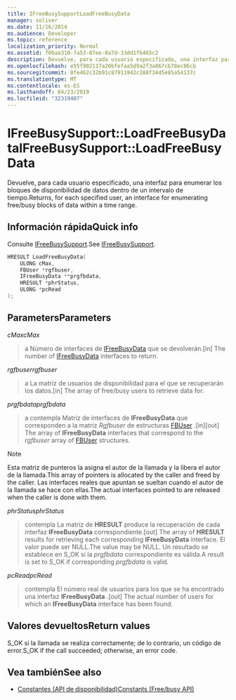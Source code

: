 ```yaml
---
title: IFreeBusySupportLoadFreeBusyData
manager: soliver
ms.date: 11/16/2014
ms.audience: Developer
ms.topic: reference
localization_priority: Normal
ms.assetid: f0baa310-7a53-07ee-0a7d-33dd1fb465c2
description: Devuelve, para cada usuario especificado, una interfaz para enumerar los bloques de disponibilidad de datos dentro de un intervalo de tiempo.
ms.openlocfilehash: e55f902117a20bfefaa5d9a2f3a067cb78ec86cb
ms.sourcegitcommit: 8fe462c32b91c87911942c188f3445e85a54137c
ms.translationtype: MT
ms.contentlocale: es-ES
ms.lasthandoff: 04/23/2019
ms.locfileid: "32319407"
---
```

# <a name="ifreebusysupportloadfreebusydata"></a><span data-ttu-id="a17e8-103">IFreeBusySupport::LoadFreeBusyData</span><span class="sxs-lookup"><span data-stu-id="a17e8-103">IFreeBusySupport::LoadFreeBusyData</span></span>

<span data-ttu-id="a17e8-104">Devuelve, para cada usuario especificado, una interfaz para enumerar los bloques de disponibilidad de datos dentro de un intervalo de tiempo.</span><span class="sxs-lookup"><span data-stu-id="a17e8-104">Returns, for each specified user, an interface for enumerating free/busy blocks of data within a time range.</span></span> 
  
## <a name="quick-info"></a><span data-ttu-id="a17e8-105">Información rápida</span><span class="sxs-lookup"><span data-stu-id="a17e8-105">Quick info</span></span>

<span data-ttu-id="a17e8-106">Consulte [IFreeBusySupport](ifreebusysupport.md).</span><span class="sxs-lookup"><span data-stu-id="a17e8-106">See [IFreeBusySupport](ifreebusysupport.md).</span></span>
  
```cpp
HRESULT LoadFreeBusyData( 
    ULONG cMax,  
    FBUser *rgfbuser, 
    IFreeBusyData **prgfbdata,  
    HRESULT *phrStatus, 
    ULONG *pcRead 
);
```

## <a name="parameters"></a><span data-ttu-id="a17e8-107">Parameters</span><span class="sxs-lookup"><span data-stu-id="a17e8-107">Parameters</span></span>

<span data-ttu-id="a17e8-108">_cMax_</span><span class="sxs-lookup"><span data-stu-id="a17e8-108">_cMax_</span></span>
  
> <span data-ttu-id="a17e8-109">a Número de interfaces de [IFreeBusyData](ifreebusydata.md) que se devolverán.</span><span class="sxs-lookup"><span data-stu-id="a17e8-109">[in] The number of [IFreeBusyData](ifreebusydata.md) interfaces to return.</span></span> 
    
<span data-ttu-id="a17e8-110">_rgfbuser_</span><span class="sxs-lookup"><span data-stu-id="a17e8-110">_rgfbuser_</span></span>
  
> <span data-ttu-id="a17e8-111">a La matriz de usuarios de disponibilidad para el que se recuperarán los datos.</span><span class="sxs-lookup"><span data-stu-id="a17e8-111">[in] The array of free/busy users to retrieve data for.</span></span>
    
<span data-ttu-id="a17e8-112">_prgfbdata_</span><span class="sxs-lookup"><span data-stu-id="a17e8-112">_prgfbdata_</span></span>
  
> <span data-ttu-id="a17e8-113">a contempla Matriz de interfaces de **IFreeBusyData** que corresponden a la matriz _Rgfbuser_ de estructuras [FBUser](fbuser.md) .</span><span class="sxs-lookup"><span data-stu-id="a17e8-113">[in][out] The array of **IFreeBusyData** interfaces that correspond to the  _rgfbuser_ array of [FBUser](fbuser.md) structures.</span></span> 
    
   > [!NOTE]
   > <span data-ttu-id="a17e8-114">Esta matriz de punteros la asigna el autor de la llamada y la libera el autor de la llamada.</span><span class="sxs-lookup"><span data-stu-id="a17e8-114">This array of pointers is allocated by the caller and freed by the caller.</span></span> <span data-ttu-id="a17e8-115">Las interfaces reales que apuntan se sueltan cuando el autor de la llamada se hace con ellas.</span><span class="sxs-lookup"><span data-stu-id="a17e8-115">The actual interfaces pointed to are released when the caller is done with them.</span></span> 
  
<span data-ttu-id="a17e8-116">_phrStatus_</span><span class="sxs-lookup"><span data-stu-id="a17e8-116">_phrStatus_</span></span>
  
> <span data-ttu-id="a17e8-117">contempla La matriz de **HRESULT** produce la recuperación de cada interfaz **IFreeBusyData** correspondiente.</span><span class="sxs-lookup"><span data-stu-id="a17e8-117">[out] The array of **HRESULT** results for retrieving each corresponding **IFreeBusyData** interface.</span></span> <span data-ttu-id="a17e8-118">El valor puede ser NULL.</span><span class="sxs-lookup"><span data-stu-id="a17e8-118">The value may be NULL.</span></span> <span data-ttu-id="a17e8-119">Un resultado se establece en S_OK si la _prgfbdata_ correspondiente es válida.</span><span class="sxs-lookup"><span data-stu-id="a17e8-119">A result is set to S_OK if corresponding  _prgfbdata_ is valid.</span></span> 
    
<span data-ttu-id="a17e8-120">_pcRead_</span><span class="sxs-lookup"><span data-stu-id="a17e8-120">_pcRead_</span></span>
  
>  <span data-ttu-id="a17e8-121">contempla El número real de usuarios para los que se ha encontrado una interfaz **IFreeBusyData** .</span><span class="sxs-lookup"><span data-stu-id="a17e8-121">[out] The actual number of users for which an **IFreeBusyData** interface has been found.</span></span> 
    
## <a name="return-values"></a><span data-ttu-id="a17e8-122">Valores devueltos</span><span class="sxs-lookup"><span data-stu-id="a17e8-122">Return values</span></span>

<span data-ttu-id="a17e8-123">S_OK si la llamada se realiza correctamente; de lo contrario, un código de error.</span><span class="sxs-lookup"><span data-stu-id="a17e8-123">S_OK if the call succeeded; otherwise, an error code.</span></span>
  
## <a name="see-also"></a><span data-ttu-id="a17e8-124">Vea también</span><span class="sxs-lookup"><span data-stu-id="a17e8-124">See also</span></span>

- [<span data-ttu-id="a17e8-125">Constantes (API de disponibilidad)</span><span class="sxs-lookup"><span data-stu-id="a17e8-125">Constants (Free/busy API)</span></span>](constants-free-busy-api.md)

